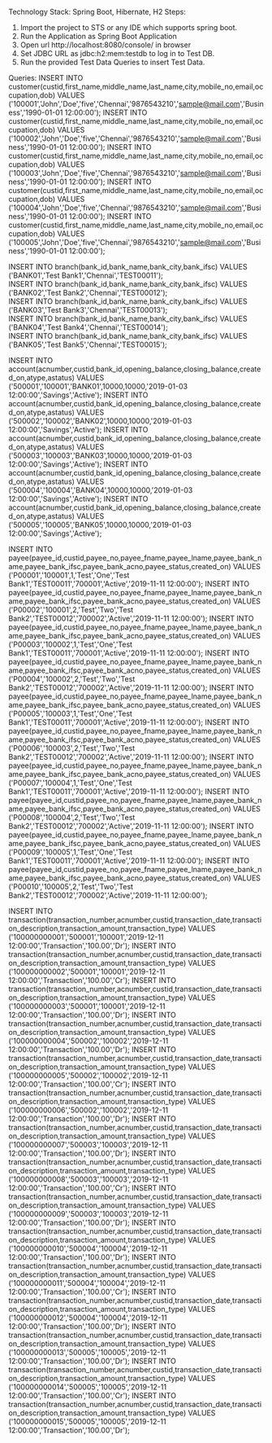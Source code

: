 Technology Stack: Spring Boot, Hibernate, H2
Steps:
1.	Import the project to STS or any IDE which supports spring boot.
2.	Run the Application as Spring Boot Application
3.	Open url http://localhost:8080/console/ in browser
4.	Set JDBC URL as  jdbc:h2:mem:testdb to log in to Test DB. 
5.	Run the provided Test Data Queries to insert Test Data. 

Queries:
INSERT INTO customer(custid,first_name,middle_name,last_name,city,mobile_no,email,occupation,dob) VALUES ('100001','John','Doe','five','Chennai','9876543210','sample@mail.com','Business','1990-01-01 12:00:00');
INSERT INTO customer(custid,first_name,middle_name,last_name,city,mobile_no,email,occupation,dob) VALUES ('100002','John','Doe','five','Chennai','9876543210','sample@mail.com','Business','1990-01-01 12:00:00');
INSERT INTO customer(custid,first_name,middle_name,last_name,city,mobile_no,email,occupation,dob) VALUES ('100003','John','Doe','five','Chennai','9876543210','sample@mail.com','Business','1990-01-01 12:00:00');
INSERT INTO customer(custid,first_name,middle_name,last_name,city,mobile_no,email,occupation,dob) VALUES ('100004','John','Doe','five','Chennai','9876543210','sample@mail.com','Business','1990-01-01 12:00:00');
INSERT INTO customer(custid,first_name,middle_name,last_name,city,mobile_no,email,occupation,dob) VALUES ('100005','John','Doe','five','Chennai','9876543210','sample@mail.com','Business','1990-01-01 12:00:00');

INSERT INTO branch(bank_id,bank_name,bank_city,bank_ifsc) VALUES ('BANK01','Test Bank1','Chennai','TEST00011');   
INSERT INTO branch(bank_id,bank_name,bank_city,bank_ifsc) VALUES ('BANK02','Test Bank2','Chennai','TEST00012');  
INSERT INTO branch(bank_id,bank_name,bank_city,bank_ifsc) VALUES ('BANK03','Test Bank3','Chennai','TEST00013');  
INSERT INTO branch(bank_id,bank_name,bank_city,bank_ifsc) VALUES ('BANK04','Test Bank4','Chennai','TEST00014');  
INSERT INTO branch(bank_id,bank_name,bank_city,bank_ifsc) VALUES ('BANK05','Test Bank5','Chennai','TEST00015');  

INSERT INTO account(acnumber,custid,bank_id,opening_balance,closing_balance,created_on,atype,astatus) VALUES ('500001','100001','BANK01',10000,10000,'2019-01-03 12:00:00','Savings','Active');
INSERT INTO account(acnumber,custid,bank_id,opening_balance,closing_balance,created_on,atype,astatus) VALUES ('500002','100002','BANK02',10000,10000,'2019-01-03 12:00:00','Savings','Active');
INSERT INTO account(acnumber,custid,bank_id,opening_balance,closing_balance,created_on,atype,astatus) VALUES ('500003','100003','BANK03',10000,10000,'2019-01-03 12:00:00','Savings','Active');
INSERT INTO account(acnumber,custid,bank_id,opening_balance,closing_balance,created_on,atype,astatus) VALUES ('500004','100004','BANK04',10000,10000,'2019-01-03 12:00:00','Savings','Active');
INSERT INTO account(acnumber,custid,bank_id,opening_balance,closing_balance,created_on,atype,astatus) VALUES ('500005','100005','BANK05',10000,10000,'2019-01-03 12:00:00','Savings','Active');

INSERT INTO payee(payee_id,custid,payee_no,payee_fname,payee_lname,payee_bank_name,payee_bank_ifsc,payee_bank_acno,payee_status,created_on) VALUES ('P00001','100001',1,'Test','One','Test Bank1','TEST00011','700001','Active','2019-11-11 12:00:00');
INSERT INTO payee(payee_id,custid,payee_no,payee_fname,payee_lname,payee_bank_name,payee_bank_ifsc,payee_bank_acno,payee_status,created_on) VALUES ('P00002','100001',2,'Test','Two','Test Bank2','TEST00012','700002','Active','2019-11-11 12:00:00');
INSERT INTO payee(payee_id,custid,payee_no,payee_fname,payee_lname,payee_bank_name,payee_bank_ifsc,payee_bank_acno,payee_status,created_on) VALUES ('P00003','100002',1,'Test','One','Test Bank1','TEST00011','700001','Active','2019-11-11 12:00:00');
INSERT INTO payee(payee_id,custid,payee_no,payee_fname,payee_lname,payee_bank_name,payee_bank_ifsc,payee_bank_acno,payee_status,created_on) VALUES ('P00004','100002',2,'Test','Two','Test Bank2','TEST00012','700002','Active','2019-11-11 12:00:00');
INSERT INTO payee(payee_id,custid,payee_no,payee_fname,payee_lname,payee_bank_name,payee_bank_ifsc,payee_bank_acno,payee_status,created_on) VALUES ('P00005','100003',1,'Test','One','Test Bank1','TEST00011','700001','Active','2019-11-11 12:00:00');
INSERT INTO payee(payee_id,custid,payee_no,payee_fname,payee_lname,payee_bank_name,payee_bank_ifsc,payee_bank_acno,payee_status,created_on) VALUES ('P00006','100003',2,'Test','Two','Test Bank2','TEST00012','700002','Active','2019-11-11 12:00:00');
INSERT INTO payee(payee_id,custid,payee_no,payee_fname,payee_lname,payee_bank_name,payee_bank_ifsc,payee_bank_acno,payee_status,created_on) VALUES ('P00007','100004',1,'Test','One','Test Bank1','TEST00011','700001','Active','2019-11-11 12:00:00');
INSERT INTO payee(payee_id,custid,payee_no,payee_fname,payee_lname,payee_bank_name,payee_bank_ifsc,payee_bank_acno,payee_status,created_on) VALUES ('P00008','100004',2,'Test','Two','Test Bank2','TEST00012','700002','Active','2019-11-11 12:00:00');
INSERT INTO payee(payee_id,custid,payee_no,payee_fname,payee_lname,payee_bank_name,payee_bank_ifsc,payee_bank_acno,payee_status,created_on) VALUES ('P00009','100005',1,'Test','One','Test Bank1','TEST00011','700001','Active','2019-11-11 12:00:00');
INSERT INTO payee(payee_id,custid,payee_no,payee_fname,payee_lname,payee_bank_name,payee_bank_ifsc,payee_bank_acno,payee_status,created_on) VALUES ('P00010','100005',2,'Test','Two','Test Bank2','TEST00012','700002','Active','2019-11-11 12:00:00');

INSERT INTO transaction(transaction_number,acnumber,custid,transaction_date,transaction_description,transaction_amount,transaction_type) VALUES ('100000000001','500001','100001','2019-12-11 12:00:00','Transaction','100.00','Dr');
INSERT INTO transaction(transaction_number,acnumber,custid,transaction_date,transaction_description,transaction_amount,transaction_type) VALUES ('100000000002','500001','100001','2019-12-11 12:00:00','Transaction','100.00','Cr');
INSERT INTO transaction(transaction_number,acnumber,custid,transaction_date,transaction_description,transaction_amount,transaction_type) VALUES ('100000000003','500001','100001','2019-12-11 12:00:00','Transaction','100.00','Dr');
INSERT INTO transaction(transaction_number,acnumber,custid,transaction_date,transaction_description,transaction_amount,transaction_type) VALUES ('100000000004','500002','100002','2019-12-11 12:00:00','Transaction','100.00','Dr');
INSERT INTO transaction(transaction_number,acnumber,custid,transaction_date,transaction_description,transaction_amount,transaction_type) VALUES ('100000000005','500002','100002','2019-12-11 12:00:00','Transaction','100.00','Cr');
INSERT INTO transaction(transaction_number,acnumber,custid,transaction_date,transaction_description,transaction_amount,transaction_type) VALUES ('100000000006','500002','100002','2019-12-11 12:00:00','Transaction','100.00','Dr');
INSERT INTO transaction(transaction_number,acnumber,custid,transaction_date,transaction_description,transaction_amount,transaction_type) VALUES ('100000000007','500003','100003','2019-12-11 12:00:00','Transaction','100.00','Dr');
INSERT INTO transaction(transaction_number,acnumber,custid,transaction_date,transaction_description,transaction_amount,transaction_type) VALUES ('100000000008','500003','100003','2019-12-11 12:00:00','Transaction','100.00','Cr');
INSERT INTO transaction(transaction_number,acnumber,custid,transaction_date,transaction_description,transaction_amount,transaction_type) VALUES ('100000000009','500003','100003','2019-12-11 12:00:00','Transaction','100.00','Dr');
INSERT INTO transaction(transaction_number,acnumber,custid,transaction_date,transaction_description,transaction_amount,transaction_type) VALUES ('100000000010','500004','100004','2019-12-11 12:00:00','Transaction','100.00','Dr');
INSERT INTO transaction(transaction_number,acnumber,custid,transaction_date,transaction_description,transaction_amount,transaction_type) VALUES ('100000000011','500004','100004','2019-12-11 12:00:00','Transaction','100.00','Cr');
INSERT INTO transaction(transaction_number,acnumber,custid,transaction_date,transaction_description,transaction_amount,transaction_type) VALUES ('100000000012','500004','100004','2019-12-11 12:00:00','Transaction','100.00','Dr');
INSERT INTO transaction(transaction_number,acnumber,custid,transaction_date,transaction_description,transaction_amount,transaction_type) VALUES ('100000000013','500005','100005','2019-12-11 12:00:00','Transaction','100.00','Dr');
INSERT INTO transaction(transaction_number,acnumber,custid,transaction_date,transaction_description,transaction_amount,transaction_type) VALUES ('100000000014','500005','100005','2019-12-11 12:00:00','Transaction','100.00','Cr');
INSERT INTO transaction(transaction_number,acnumber,custid,transaction_date,transaction_description,transaction_amount,transaction_type) VALUES ('100000000015','500005','100005','2019-12-11 12:00:00','Transaction','100.00','Dr');
